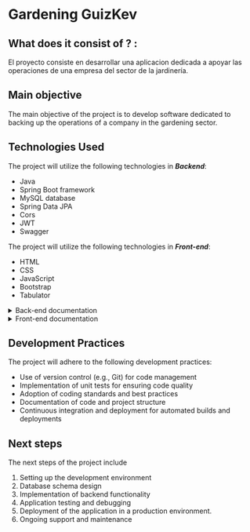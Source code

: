 
# **Gardening GuizKev**



## What does it consist of ? :
El proyecto consiste en desarrollar una aplicacion dedicada a apoyar las operaciones de una empresa del sector de la jardinería. 

## Main objective
The main objective of the project is to develop software dedicated to backing up the operations of a company in the gardening sector.

## Technologies Used

The project will utilize the following technologies in **_Backend_**:
- Java 
- Spring Boot framework
- MySQL  database
- Spring Data JPA
- Cors
- JWT
- Swagger

The project will utilize the following technologies in **_Front-end_**:
- HTML
- CSS
- JavaScript
- Bootstrap
- Tabulator


<details>
<summary>Back-end documentation</summary>

    
   ## Database Design
   ![Database Design](./documentation/img-backEnd/physical_database_model.png)

   ## Folder organization

   ![Folder Organization](./documentation/img-backEnd/FolderOrganization.png)

   ## Queries in MySQL for specify table

   <details>
      <summary>Table Client</summary>

      1. Devuelve un listado con el nombre de los todos los clientes españoles.

      ```sql
      SELECT nombre_cliente
      FROM cliente
      WHERE pais = 'Spain';

      ```

      2. Devuelve un listado con el código de cliente de aquellos clientes que realizaron algún pago en 2008. Tenga en cuenta que deberá eliminar aquellos códigos de cliente que aparezcan repetidos. Resuelva la consulta:

      ```sql
      SELECT DISTINCT c.codigo_cliente
      FROM cliente c
      JOIN pago p ON c.codigo_cliente = p.codigo_cliente
      WHERE YEAR(p.fecha_pago) = 2008;

      ```

      3. Devuelve un listado con todos los clientes que sean de la ciudad de `Madrid` y cuyo representante de ventas tenga el código de empleado `11` o `30`.

      ```sql
      SELECT codigo_cliente, nombre_cliente, ciudad, codigo_empleado_rep_ventas
      FROM cliente
      WHERE ciudad = 'Madrid' AND codigo_empleado_rep_ventas IN (11, 30);

      ```  
      4. Obtén un listado con el nombre de cada cliente y el nombre y apellido de su representante de ventas.

      ```sql
      SELECT c.nombre_cliente AS Nombre_Cliente, CONCAT(e.nombre,' ',e.apellido1,' ',e.apellido2) AS Nombre_Representante_Ventas FROM cliente c JOIN empleado e ON c.codigo_empleado_rep_ventas = e.codigo_empleado;
      ```

      5. Muestra el nombre de los clientes que hayan realizado pagos junto con el nombre de sus representantes de ventas.

      ```sql
      SELECT c.codigo_cliente AS codigoCliente, c.nombre_cliente AS nombreCliente, e.nombre AS nombreRepresentanteVentas FROM cliente c JOIN pago p ON c.codigo_cliente = p.codigo_cliente JOIN empleado e
      ON c.codigo_empleado_rep_ventas = e.codigo_empleado;
      ```

      6. Muestra el nombre de los clientes que **no** hayan realizado pagos junto con el nombre de sus representantes de ventas.

      ```sql
      SELECT c.codigo_cliente AS codigoCliente, c.nombre_cliente AS nombreCliente, e.nombre AS nombreRepresentanteVentas FROM cliente c Left  JOIN pago p ON c.codigo_cliente = p.codigo_cliente JOIN empleado e
      ON c.codigo_empleado_rep_ventas = e.codigo_empleado;
      ```

      7. Devuelve el nombre de los clientes que han hecho pagos y el nombre de sus representantes junto con la ciudad de la oficina a la que pertenece el representante.

      ```sql
      SELECT 
      c.nombre_cliente AS NombreCliente,
      e.nombre AS NombreRepresentante,
      o.ciudad AS CiudadRepresentante
      FROM cliente AS c
      JOIN empleado AS e ON c.codigo_empleado_rep_ventas = e.codigo_empleado
      JOIN oficina AS o ON e.codigo_oficina = o.codigo_oficina
      WHERE c.codigo_cliente IN (
      SELECT DISTINCT codigo_cliente
      FROM pago
      );

      ```

      8. Devuelve el nombre de los clientes que **no** hayan hecho pagos y el nombre de sus representantes junto con la ciudad de la oficina a la que pertenece el representante.

      ```sql
      SELECT c.nombre_cliente AS NombreCliente, e.nombre AS NombreRepresentante, o.ciudad AS CiudadRepresentante
      FROM cliente AS c
      LEFT JOIN empleado AS e ON c.codigo_empleado_rep_ventas = e.codigo_empleado
      LEFT JOIN oficina AS o ON e.codigo_oficina = o.codigo_oficina
      WHERE c.codigo_cliente NOT IN (
      SELECT DISTINCT codigo_cliente
      FROM pago
      ) OR c.codigo_cliente IS NULL;
      ```

      9. Devuelve el nombre de los clientes a los que no se les ha entregado a tiempo un pedido.

      ```sql
      SELECT DISTINCT c.nombre_cliente AS NombreCliente
      FROM cliente AS c
      JOIN pedido AS p ON c.codigo_cliente = p.codigo_cliente
      WHERE p.fecha_entrega IS NULL OR p.fecha_entrega > p.fecha_esperada;

      ```

      10. Devuelve un listado de las diferentes gamas de producto que ha comprado cada cliente.

      ```sql
      SELECT c.nombre_cliente AS NombreCliente, GROUP_CONCAT(DISTINCT pr.gama ORDER BY pr.gama ASC) AS GamasCompradas
      FROM cliente AS c
      JOIN pedido AS p ON c.codigo_cliente = p.codigo_cliente
      JOIN detalle_pedido AS dp ON p.codigo_pedido = dp.codigo_pedido
      JOIN producto AS pr ON dp.codigo_producto = pr.codigo_producto
      GROUP BY c.nombre_cliente;

      ```

      11. Devuelve un listado que muestre solamente los clientes que no han realizado ningún pago.

      ```sql
      SELECT c.*
      FROM cliente c
      LEFT JOIN pago p ON c.codigo_cliente = p.codigo_cliente
      WHERE p.codigo_cliente IS NULL;

      ```

      12. Devuelve un listado que muestre solamente los clientes que no han realizado ningún pedido.

      ```sql
      SELECT c.*
      FROM cliente c
      LEFT JOIN pedido pd ON c.codigo_cliente = pd.codigo_cliente
      WHERE pd.codigo_cliente IS NULL;

      ```

      13. Devuelve un listado que muestre los clientes que no han realizado ningún pago y los que no han realizado ningún pedido.

      ```sql
      SELECT c.*
      FROM cliente c
      LEFT JOIN pago p ON c.codigo_cliente = p.codigo_cliente
      LEFT JOIN pedido pd ON c.codigo_cliente = pd.codigo_cliente
      WHERE p.codigo_cliente IS NULL AND pd.codigo_pedido IS NULL;   
      ```

      14. Devuelve un listado con los clientes que han realizado algún pedido pero no han realizado ningún pago.

      ```sql
      SELECT DISTINCT c.*
      FROM cliente c
      JOIN pedido pd ON c.codigo_cliente = pd.codigo_cliente
      LEFT JOIN pago p ON c.codigo_cliente = p.codigo_cliente
      WHERE p.codigo_cliente IS NULL;

      ```

      15. ¿Cuántos clientes tiene cada país?

      ```sql
      SELECT pais, COUNT(*) AS total_clientes
      FROM cliente
      GROUP BY pais;

      ```

      16. Calcula el número de clientes que tiene la empresa.

      ```sql
      SELECT COUNT(*) AS total_clientes
      FROM cliente;

      ```

      17. ¿Cuántos clientes existen con domicilio en la ciudad de Madrid?

      ```sql
      SELECT COUNT(*) AS total_clientes_madrid
      FROM cliente
      WHERE ciudad = 'Madrid';

      ```

      18. ¿Calcula cuántos clientes tiene cada una de las ciudades que empiezan por `M`?

      ```sql
      SELECT ciudad, COUNT(*) AS total_clientes
      FROM cliente
      WHERE ciudad LIKE 'M%'
      GROUP BY ciudad;

      ```

      19. Calcula el número de clientes que no tiene asignado representante de ventas.

      ```sql
      SELECT COUNT(*) AS clientes_sin_representante
      FROM cliente
      WHERE codigo_empleado_rep_ventas IS NULL;

      ```

      20. Calcula la fecha del primer y último pago realizado por cada uno de los clientes. El listado deberá mostrar el nombre y los apellidos de cada cliente.

      ```sql
      SELECT c.nombre_cliente, c.nombre_contacto, c.apellido_contacto,
         MIN(p.fecha_pago) AS primera_fecha_pago,
         MAX(p.fecha_pago) AS ultima_fecha_pago
      FROM cliente c
      LEFT JOIN pago p ON c.codigo_cliente = p.codigo_cliente
      GROUP BY c.codigo_cliente;

      ```

      21. Devuelve el nombre de los clientes y el nombre de sus representantes junto con la ciudad de la oficina a la que pertenece el representante.

      ```sql
      SELECT
      c.nombre_cliente AS NombreCliente,
      e.nombre AS NombreRepresentante,
      o.ciudad AS CiudadRepresentante
      FROM cliente AS c
      JOIN empleado AS e ON c.codigo_empleado_rep_ventas = e.codigo_empleado
      JOIN oficina AS o ON e.codigo_oficina = o.codigo_oficina;

      ```

   </details>

   <details>
      <summary>Table Employee</summary>

      22. Devuelve un listado con el nombre, apellidos y email de los empleados cuyo jefe tiene un código de jefe igual a 7.

      ```sql
      SELECT nombre, apellido1, apellido2, email
      FROM empleado
      WHERE codigo_jefe = 7;

      ```

      23. Devuelve el nombre del puesto, nombre, apellidos y email del jefe de la empresa.

      ```sql
      SELECT e.puesto AS nombre_puesto, j.nombre, j.apellido1, j.apellido2, j.email
      FROM empleado j
      JOIN empleado e ON j.codigo_empleado = e.codigo_jefe
      WHERE e.codigo_jefe IS NULL;

      ```

      24. Devuelve un listado con el nombre, apellidos y puesto de aquellos empleados que no sean representantes de ventas.

      ```sql
      SELECT nombre, apellido1, apellido2, puesto
      FROM empleado
      WHERE puesto IS NOT NULL AND puesto <> 'Representante Ventas';

      ```

      25. Devuelve un listado con el nombre de los empleados junto con el nombre de sus jefes.

      ```sql
      SELECT
      e1.nombre AS NombreEmpleado,
      e2.nombre AS NombreJefe
      FROM empleado AS e1
      LEFT JOIN empleado AS e2 ON e1.codigo_jefe = e2.codigo_empleado;

      ```

      26. Devuelve un listado que muestre el nombre de cada empleados, el nombre de su jefe y el nombre del jefe de sus jefe.

      ```sql
      SELECT
      E1.nombre AS NombreEmpleado,
      E2.nombre AS NombreJefe,
      E3.nombre AS NombreJefeDelJefe
      FROM empleado AS E1
      LEFT JOIN empleado AS E2 ON E1.codigo_jefe = E2.codigo_empleado
      LEFT JOIN empleado AS E3 ON E2.codigo_jefe = E3.codigo_empleado;

      ```

      27. Devuelve un listado que muestre solamente los empleados que no tienen una oficina asociada.

      ```sql
      SELECT e.*
      FROM empleado e
      LEFT JOIN oficina o ON e.codigo_oficina = o.codigo_oficina
      WHERE o.codigo_oficina IS NULL;

      ```

      28. Devuelve un listado que muestre solamente los empleados que no tienen un cliente asociado.

      ```sql
      SELECT e.*
      FROM empleado e
      LEFT JOIN cliente c ON e.codigo_empleado = c.codigo_empleado_rep_ventas
      WHERE c.codigo_empleado_rep_ventas IS NULL;

      ```

      29. Devuelve un listado que muestre solamente los empleados que no tienen un cliente asociado junto con los datos de la oficina donde trabajan.

      ```sql
      SELECT e.*, o.*
      FROM empleado e
      JOIN oficina o ON e.codigo_oficina = o.codigo_oficina
      LEFT JOIN cliente c ON e.codigo_empleado = c.codigo_empleado_rep_ventas
      WHERE c.codigo_empleado_rep_ventas IS NULL;

      ```

      30. Devuelve un listado que muestre los empleados que no tienen una oficina asociada y los que no tienen un cliente asociado.

      ```sql
      SELECT e.*
      FROM empleado e
      LEFT JOIN oficina o ON e.codigo_oficina = o.codigo_oficina
      LEFT JOIN cliente c ON e.codigo_empleado = c.codigo_empleado_rep_ventas
      WHERE o.codigo_oficina IS NULL AND c.codigo_empleado_rep_ventas IS NULL;

      ```

      31. Devuelve un listado con los datos de los empleados que no tienen clientes asociados y el nombre de su jefe asociado.

      ```sql
      SELECT e.*, jefe.nombre AS nombre_jefe
      FROM empleado e
      LEFT JOIN cliente c ON e.codigo_empleado = c.codigo_empleado_rep_ventas
      LEFT JOIN empleado jefe ON e.codigo_jefe = jefe.codigo_empleado
      WHERE c.codigo_empleado_rep_ventas IS NULL;

      ```

      32. ¿Cuántos empleados hay en la compañía?

      ```sql
      SELECT COUNT(*) AS total_empleados
      FROM empleado;

      ```

      33. Devuelve el nombre de los representantes de ventas y el número de clientes al que atiende cada uno.

      ```sql
      SELECT e.nombre, e.apellido1, e.apellido2, COUNT(c.codigo_cliente) AS total_clientes_atendidos
      FROM empleado e
      LEFT JOIN cliente c ON e.codigo_empleado = c.codigo_empleado_rep_ventas
      WHERE e.puesto = 'Representante de Ventas'
      GROUP BY e.codigo_empleado;

      ```

   </details>

   <details>
      <summary>Table Office</summary>

      34. Devuelve un listado con el código de oficina y la ciudad donde hay oficinas.

      ```sql
      SELECT codigo_oficina, ciudad
      FROM oficina;

      ```

      35. Devuelve un listado con la ciudad y el teléfono de las oficinas de España.

      ```sql
      SELECT ciudad, telefono
      FROM oficina
      WHERE pais = 'España';


      ```

      3. Lista la dirección de las oficinas que tengan clientes en `Fuenlabrada`.

      ```sql
      SELECT DISTINCT o.linea_direccion1, o.linea_direccion2, o.ciudad, o.region, o.pais, o.codigo_postal
      FROM oficina AS o
      JOIN empleado AS e ON o.codigo_oficina = e.codigo_oficina
      JOIN cliente AS c ON e.codigo_empleado = c.codigo_empleado_rep_ventas
      WHERE c.ciudad = 'Fuenlabrada';

      ```

      4. Devuelve las oficinas donde **no trabajan** ninguno de los empleados que hayan sido los representantes de ventas de algún cliente que haya realizado la compra de algún producto de la gama `Frutales`.

      ```sql
      SELECT DISTINCT o.*
      FROM oficina o
      LEFT JOIN empleado e ON o.codigo_oficina = e.codigo_oficina
      LEFT JOIN cliente c ON e.codigo_empleado = c.codigo_empleado_rep_ventas
      LEFT JOIN pedido pd ON c.codigo_cliente = pd.codigo_cliente
      LEFT JOIN detalle_pedido dp ON pd.codigo_pedido = dp.codigo_pedido
      LEFT JOIN producto p ON dp.codigo_producto = p.codigo_producto
      WHERE p.gama = 'Frutales' AND e.codigo_empleado IS NULL;
      ```

   </details>

   <details>
      <summary>Table Payment</summary>

      1. Devuelve un listado con todos los pagos que se realizaron en el año `2008` mediante `Paypal`. Ordene el resultado de mayor a menor.

      ```sql
      SELECT *
      FROM pago
      WHERE YEAR(fecha_pago) = 2008 AND forma_pago = 'PayPal'
      ORDER BY total DESC;

      ```

      2. Devuelve un listado con todas las formas de pago que aparecen en la tabla `pago`. Tenga en cuenta que no deben aparecer formas de pago repetidas.

      ```sql
      SELECT DISTINCT forma_pago
      FROM pago;

      ```

      3. ¿Cuál fue el pago medio en 2009?

      ```sql
      SELECT AVG(total) AS pago_promedio_2009
      FROM pago
      WHERE YEAR(fecha_pago) = 2009;

      ```

      4. Muestre la suma total de todos los pagos que se realizaron para cada uno de los años que aparecen en la tabla `pagos`.

      ```sql
      SELECT YEAR(fecha_pago) AS año, SUM(total) AS suma_total_pagos
      FROM pago
      GROUP BY YEAR(fecha_pago)
      ORDER BY YEAR(fecha_pago);

      ```

   </details>

   <details>
      <summary>Table Order</summary>

      1. Devuelve un listado con los distintos estados por los que puede pasar un pedido.

      ```sql
      SELECT DISTINCT estado
      FROM pedido;

      ```

      2. Devuelve un listado con el código de pedido, código de cliente, fecha esperada y fecha de entrega de los pedidos que no han sido entregados a tiempo.

      ```sql
      SELECT codigo_pedido, codigo_cliente, fecha_esperada,fecha_entrega
      FROM pedido
      WHERE fecha_entrega > fecha_esperada;

      ```

      3. Devuelve un listado con el código de pedido, código de cliente, fecha esperada y fecha de entrega de los pedidos cuya fecha de entrega ha sido al menos dos días antes de la fecha esperada.

      ```sql
      SELECT codigo_pedido, codigo_cliente, fecha_esperada, fecha_entrega
      FROM pedido
      WHERE DATEDIFF(fecha_entrega, fecha_esperada) = -2;

      ```

      4. Devuelve un listado de todos los pedidos que fueron **rechazados** en `2009`.

      ```sql
      SELECT codigo_pedido, fecha_pedido, estado, comentarios
      FROM pedido
      WHERE YEAR(fecha_pedido) = 2009 AND estado = 'Rechazado';

      ```

      5. Devuelve un listado de todos los pedidos que han sido **entregados** en el mes de enero de cualquier año.

      ```sql
      SELECT codigo_pedido, fecha_pedido, fecha_entrega, estado
      FROM pedido
      WHERE MONTH(fecha_entrega) = 1;

      ```

      6. ¿Cuántos pedidos hay en cada estado? Ordena el resultado de forma descendente por el número de pedidos.

      ```sql
      SELECT estado, COUNT(*) AS total_pedidos
      FROM pedido
      GROUP BY estado
      ORDER BY total_pedidos DESC;

      ```

   </details>

   <details>
      <summary>Table Order Detail</summary>

      1. Calcula el número de productos diferentes que hay en cada uno de los pedidos.

      ```sql
      SELECT codigo_pedido, COUNT(DISTINCT codigo_producto) AS num_productos_diferentes
      FROM detalle_pedido
      GROUP BY codigo_pedido;

      ```

      2. Calcula la suma de la cantidad total de todos los productos que aparecen en cada uno de los pedidos.

      ```sql
      SELECT codigo_pedido, SUM(cantidad) AS cantidad_total
      FROM detalle_pedido
      GROUP BY codigo_pedido;

      ```

      3. La facturación que ha tenido la empresa en toda la historia, indicando la base imponible, el IVA y el total facturado. La base imponible se calcula sumando el coste del producto por el número de unidades vendidas de la tabla `detalle_pedido`. El IVA es el 21 % de la base imponible, y el total la suma de los dos campos anteriores.

      ```sql
      SELECT
         SUM(dp.cantidad * p.precio_venta) AS base_imponible,
         SUM(dp.cantidad * p.precio_venta) * 0.21 AS iva,
         SUM(dp.cantidad * p.precio_venta) + (SUM(dp.cantidad * p.precio_venta) * 0.21) AS total_facturado
      FROM detalle_pedido dp
      JOIN producto p ON dp.codigo_producto = p.codigo_producto;

      ```

      4. La misma información que en la pregunta anterior, pero agrupada por código de producto.

      ```sql
      SELECT
         p.codigo_producto,
         p.nombre AS nombre_producto,
         SUM(dp.cantidad * p.precio_venta) AS base_imponible,
         SUM(dp.cantidad * p.precio_venta) * 0.21 AS iva,
         SUM(dp.cantidad * p.precio_venta) + (SUM(dp.cantidad * p.precio_venta) * 0.21) AS total_facturado
      FROM detalle_pedido dp
      JOIN producto p ON dp.codigo_producto = p.codigo_producto
      GROUP BY p.codigo_producto, p.nombre;

      ```

      5. La misma información que en la pregunta anterior, pero agrupada por código de producto filtrada por los códigos que empiecen por `OR`.

      ```sql
      SELECT
         p.codigo_producto,
         p.nombre AS nombre_producto,
         SUM(dp.cantidad * p.precio_venta) AS base_imponible,
         SUM(dp.cantidad * p.precio_venta) * 0.21 AS iva,
         SUM(dp.cantidad * p.precio_venta) + (SUM(dp.cantidad * p.precio_venta) * 0.21) AS total_facturado
      FROM detalle_pedido dp
      JOIN producto p ON dp.codigo_producto = p.codigo_producto
      WHERE p.codigo_producto LIKE 'OR%'
      GROUP BY p.codigo_producto, p.nombre;

      ```

      6. Lista las ventas totales de los productos que hayan facturado más de 3000 euros. Se mostrará el nombre, unidades vendidas, total facturado y total facturado con impuestos (21% IVA).

      ```sql
      SELECT
      p.nombre AS nombre_producto,
      SUM(dp.cantidad) AS unidades_vendidas,
      SUM(dp.cantidad * p.precio_venta) AS total_facturado,
      SUM(dp.cantidad * p.precio_venta) * 0.21 AS total_facturado_con_iva
      FROM detalle_pedido dp
      JOIN producto p ON dp.codigo_producto = p.codigo_producto
      GROUP BY p.nombre
      HAVING total_facturado > 3000;

      ```

   </details>

   <details>
      <summary>Table Product</summary>

      1. Devuelve un listado con todos los productos que pertenecen a la gama `Ornamentales` y que tienen más de `100` unidades en stock. El listado deberá estar ordenado por su precio de venta, mostrando en primer lugar los de mayor precio.

      ```sql
      SELECT codigo_producto, nombre, gama, cantidad_en_stock, precio_venta
      FROM producto
      WHERE gama = 'Ornamentales' AND cantidad_en_stock > 100
      ORDER BY precio_venta DESC;

      ```

      2. Devuelve un listado de los productos que nunca han aparecido en un pedido.

      ```sql
      SELECT p.*
      FROM producto p
      LEFT JOIN detalle_pedido dp ON p.codigo_producto = dp.codigo_producto
      WHERE dp.codigo_producto IS NULL;

      ```

      3. Devuelve un listado de los productos que nunca han aparecido en un pedido. El resultado debe mostrar el nombre, la descripción y la imagen del producto.

      ```sql
      SELECT p.nombre, p.descripcion, gp.imagen
      FROM producto p
      JOIN gama_producto gp ON p.gama = gp.gama
      WHERE p.codigo_producto NOT IN (SELECT DISTINCT codigo_producto FROM detalle_pedido);

      ```

      4. Calcula el precio de venta del producto más caro y más barato en una misma consulta.

      ```sql
      SELECT MAX(precio_venta) AS precio_mas_caro, MIN(precio_venta) AS precio_mas_barato
      FROM producto;

      ```

      5. Devuelve un listado de los 20 productos más vendidos y el número total de unidades que se han vendido de cada uno. El listado deberá estar ordenado por el número total de unidades vendidas.

      ```sql
      SELECT p.codigo_producto, p.nombre, SUM(dp.cantidad) AS total_unidades_vendidas
      FROM producto p
      JOIN detalle_pedido dp ON p.codigo_producto = dp.codigo_producto
      GROUP BY p.codigo_producto, p.nombre
      ORDER BY total_unidades_vendidas DESC
      LIMIT 20;

      ```

   </details>


   ## Queries in MySQL

   <details>
      <summary>Queries about a table in MySQL</summary>

      1. Devuelve un listado con el código de oficina y la ciudad donde hay oficinas.

      ```sql
      SELECT codigo_oficina, ciudad
      FROM oficina;

      ```

      2. Devuelve un listado con la ciudad y el teléfono de las oficinas de España.

      ```sql
      SELECT ciudad, telefono
      FROM oficina
      WHERE pais = 'España';


      ```
      3. Devuelve un listado con el nombre, apellidos y email de los empleados cuyo jefe tiene un código de jefe igual a 7.

      ```sql
      SELECT nombre, apellido1, apellido2, email
      FROM empleado
      WHERE codigo_jefe = 7;

      ```

      4. Devuelve el nombre del puesto, nombre, apellidos y email del jefe de la empresa.

      ```sql
      SELECT e.puesto AS nombre_puesto, j.nombre, j.apellido1, j.apellido2, j.email
      FROM empleado j
      JOIN empleado e ON j.codigo_empleado = e.codigo_jefe
      WHERE e.codigo_jefe IS NULL;

      ```

      5. Devuelve un listado con el nombre, apellidos y puesto de aquellos empleados que no sean representantes de ventas.

      ```sql
      SELECT nombre, apellido1, apellido2, puesto
      FROM empleado
      WHERE puesto IS NOT NULL AND puesto <> 'Representante Ventas';

      ```

      6. Devuelve un listado con el nombre de los todos los clientes españoles.

      ```sql
      SELECT nombre_cliente
      FROM cliente
      WHERE pais = 'Spain';

      ```

      7. Devuelve un listado con los distintos estados por los que puede pasar un pedido.

      ```sql
      SELECT DISTINCT estado
      FROM pedido;

      ```

      8. Devuelve un listado con el código de cliente de aquellos clientes que realizaron algún pago en 2008. Tenga en cuenta que deberá eliminar aquellos códigos de cliente que aparezcan repetidos. Resuelva la consulta:

      ```sql
      SELECT DISTINCT c.codigo_cliente
      FROM cliente c
      JOIN pago p ON c.codigo_cliente = p.codigo_cliente
      WHERE YEAR(p.fecha_pago) = 2008;

      ```

      9. Devuelve un listado con el código de pedido, código de cliente, fecha esperada y fecha de entrega de los pedidos que no han sido entregados a tiempo.

      ```sql
      SELECT codigo_pedido, codigo_cliente, fecha_esperada,fecha_entrega
      FROM pedido
      WHERE fecha_entrega > fecha_esperada;

      ```

      10. Devuelve un listado con el código de pedido, código de cliente, fecha esperada y fecha de entrega de los pedidos cuya fecha de entrega ha sido al menos dos días antes de la fecha esperada.

      ```sql
      SELECT codigo_pedido, codigo_cliente, fecha_esperada, fecha_entrega
      FROM pedido
      WHERE DATEDIFF(fecha_entrega, fecha_esperada) = -2;

      ```

      11. Devuelve un listado de todos los pedidos que fueron **rechazados** en `2009`.

      ```sql
      SELECT codigo_pedido, fecha_pedido, estado, comentarios
      FROM pedido
      WHERE YEAR(fecha_pedido) = 2009 AND estado = 'Rechazado';

      ```

      12. Devuelve un listado de todos los pedidos que han sido **entregados** en el mes de enero de cualquier año.

      ```sql
      SELECT codigo_pedido, fecha_pedido, fecha_entrega, estado
      FROM pedido
      WHERE MONTH(fecha_entrega) = 1;

      ```

      13. Devuelve un listado con todos los pagos que se realizaron en el año `2008` mediante `Paypal`. Ordene el resultado de mayor a menor.

      ```sql
      SELECT *
      FROM pago
      WHERE YEAR(fecha_pago) = 2008 AND forma_pago = 'PayPal'
      ORDER BY total DESC;

      ```

      14. Devuelve un listado con todas las formas de pago que aparecen en la tabla `pago`. Tenga en cuenta que no deben aparecer formas de pago repetidas.

      ```sql
      SELECT DISTINCT forma_pago
      FROM pago;

      ```

      15. Devuelve un listado con todos los productos que pertenecen a la gama `Ornamentales` y que tienen más de `100` unidades en stock. El listado deberá estar ordenado por su precio de venta, mostrando en primer lugar los de mayor precio.

      ```sql
      SELECT codigo_producto, nombre, gama, cantidad_en_stock, precio_venta
      FROM producto
      WHERE gama = 'Ornamentales' AND cantidad_en_stock > 100
      ORDER BY precio_venta DESC;

      ```

      16. Devuelve un listado con todos los clientes que sean de la ciudad de `Madrid` y cuyo representante de ventas tenga el código de empleado `11` o `30`.

      ```sql
      SELECT codigo_cliente, nombre_cliente, ciudad, codigo_empleado_rep_ventas
      FROM cliente
      WHERE ciudad = 'Madrid' AND codigo_empleado_rep_ventas IN (11, 30);

      ```

   </details>


   <details>
      <summary>Multi-table queries (Internal composition) in MySQL</summary>

      1. Obtén un listado con el nombre de cada cliente y el nombre y apellido de su representante de ventas.

      ```sql
      SELECT c.nombre_cliente AS Nombre_Cliente, CONCAT(e.nombre,' ',e.apellido1,' ',e.apellido2) AS Nombre_Representante_Ventas FROM cliente c JOIN empleado e ON c.codigo_empleado_rep_ventas = e.codigo_empleado;
      ```

      2. Muestra el nombre de los clientes que hayan realizado pagos junto con el nombre de sus representantes de ventas.

      ```sql
      SELECT c.codigo_cliente AS codigoCliente, c.nombre_cliente AS nombreCliente, e.nombre AS nombreRepresentanteVentas FROM cliente c JOIN pago p ON c.codigo_cliente = p.codigo_cliente JOIN empleado e
      ON c.codigo_empleado_rep_ventas = e.codigo_empleado;
      ```

      3. Muestra el nombre de los clientes que **no** hayan realizado pagos junto con el nombre de sus representantes de ventas.

      ```sql
      SELECT c.codigo_cliente AS codigoCliente, c.nombre_cliente AS nombreCliente, e.nombre AS nombreRepresentanteVentas FROM cliente c Left  JOIN pago p ON c.codigo_cliente = p.codigo_cliente JOIN empleado e
      ON c.codigo_empleado_rep_ventas = e.codigo_empleado;
      ```

      4. Devuelve el nombre de los clientes que han hecho pagos y el nombre de sus representantes junto con la ciudad de la oficina a la que pertenece el representante.

      ```sql
      SELECT 
      c.nombre_cliente AS NombreCliente,
      e.nombre AS NombreRepresentante,
      o.ciudad AS CiudadRepresentante
      FROM cliente AS c
      JOIN empleado AS e ON c.codigo_empleado_rep_ventas = e.codigo_empleado
      JOIN oficina AS o ON e.codigo_oficina = o.codigo_oficina
      WHERE c.codigo_cliente IN (
      SELECT DISTINCT codigo_cliente
      FROM pago
      );

      ```

      5. Devuelve el nombre de los clientes que **no** hayan hecho pagos y el nombre de sus representantes junto con la ciudad de la oficina a la que pertenece el representante.

      ```sql
      SELECT c.nombre_cliente AS NombreCliente, e.nombre AS NombreRepresentante, o.ciudad AS CiudadRepresentante
      FROM cliente AS c
      LEFT JOIN empleado AS e ON c.codigo_empleado_rep_ventas = e.codigo_empleado
      LEFT JOIN oficina AS o ON e.codigo_oficina = o.codigo_oficina
      WHERE c.codigo_cliente NOT IN (
      SELECT DISTINCT codigo_cliente
      FROM pago
      ) OR c.codigo_cliente IS NULL;
      ```

      6. Lista la dirección de las oficinas que tengan clientes en `Fuenlabrada`.

      ```sql
      SELECT DISTINCT o.linea_direccion1, o.linea_direccion2, o.ciudad, o.region, o.pais, o.codigo_postal
      FROM oficina AS o
      JOIN empleado AS e ON o.codigo_oficina = e.codigo_oficina
      JOIN cliente AS c ON e.codigo_empleado = c.codigo_empleado_rep_ventas
      WHERE c.ciudad = 'Fuenlabrada';

      ```

      7. Devuelve el nombre de los clientes y el nombre de sus representantes junto con la ciudad de la oficina a la que pertenece el representante.

      ```sql
      SELECT
      c.nombre_cliente AS NombreCliente,
      e.nombre AS NombreRepresentante,
      o.ciudad AS CiudadRepresentante
      FROM cliente AS c
      JOIN empleado AS e ON c.codigo_empleado_rep_ventas = e.codigo_empleado
      JOIN oficina AS o ON e.codigo_oficina = o.codigo_oficina;

      ```

      8. Devuelve un listado con el nombre de los empleados junto con el nombre de sus jefes.

      ```sql
      SELECT
      e1.nombre AS NombreEmpleado,
      e2.nombre AS NombreJefe
      FROM empleado AS e1
      LEFT JOIN empleado AS e2 ON e1.codigo_jefe = e2.codigo_empleado;

      ```

      9. Devuelve un listado que muestre el nombre de cada empleados, el nombre de su jefe y el nombre del jefe de sus jefe.

      ```sql
      SELECT
      E1.nombre AS NombreEmpleado,
      E2.nombre AS NombreJefe,
      E3.nombre AS NombreJefeDelJefe
      FROM empleado AS E1
      LEFT JOIN empleado AS E2 ON E1.codigo_jefe = E2.codigo_empleado
      LEFT JOIN empleado AS E3 ON E2.codigo_jefe = E3.codigo_empleado;

      ```

      10. Devuelve el nombre de los clientes a los que no se les ha entregado a tiempo un pedido.

      ```sql
      SELECT DISTINCT c.nombre_cliente AS NombreCliente
      FROM cliente AS c
      JOIN pedido AS p ON c.codigo_cliente = p.codigo_cliente
      WHERE p.fecha_entrega IS NULL OR p.fecha_entrega > p.fecha_esperada;

      ```

      11. Devuelve un listado de las diferentes gamas de producto que ha comprado cada cliente.

      ```sql
      SELECT c.nombre_cliente AS NombreCliente, GROUP_CONCAT(DISTINCT pr.gama ORDER BY pr.gama ASC) AS GamasCompradas
      FROM cliente AS c
      JOIN pedido AS p ON c.codigo_cliente = p.codigo_cliente
      JOIN detalle_pedido AS dp ON p.codigo_pedido = dp.codigo_pedido
      JOIN producto AS pr ON dp.codigo_producto = pr.codigo_producto
      GROUP BY c.nombre_cliente;

      ```

      12. Devuelve un listado que muestre solamente los clientes que no han realizado ningún pago.

      ```sql
      SELECT c.*
      FROM cliente c
      LEFT JOIN pago p ON c.codigo_cliente = p.codigo_cliente
      WHERE p.codigo_cliente IS NULL;

      ```

      13. Devuelve un listado que muestre solamente los clientes que no han realizado ningún pedido.

      ```sql
      SELECT c.*
      FROM cliente c
      LEFT JOIN pedido pd ON c.codigo_cliente = pd.codigo_cliente
      WHERE pd.codigo_cliente IS NULL;

      ```

      14. Devuelve un listado que muestre los clientes que no han realizado ningún pago y los que no han realizado ningún pedido.

      ```sql
      SELECT c.*
      FROM cliente c
      LEFT JOIN pago p ON c.codigo_cliente = p.codigo_cliente
      LEFT JOIN pedido pd ON c.codigo_cliente = pd.codigo_cliente
      WHERE p.codigo_cliente IS NULL AND pd.codigo_pedido IS NULL;   
      ```

      15. Devuelve un listado que muestre solamente los empleados que no tienen una oficina asociada.

      ```sql
      SELECT e.*
      FROM empleado e
      LEFT JOIN oficina o ON e.codigo_oficina = o.codigo_oficina
      WHERE o.codigo_oficina IS NULL;

      ```

      16. Devuelve un listado que muestre solamente los empleados que no tienen un cliente asociado.

      ```sql
      SELECT e.*
      FROM empleado e
      LEFT JOIN cliente c ON e.codigo_empleado = c.codigo_empleado_rep_ventas
      WHERE c.codigo_empleado_rep_ventas IS NULL;

      ```

      17. Devuelve un listado que muestre solamente los empleados que no tienen un cliente asociado junto con los datos de la oficina donde trabajan.

      ```sql
      SELECT e.*, o.*
      FROM empleado e
      JOIN oficina o ON e.codigo_oficina = o.codigo_oficina
      LEFT JOIN cliente c ON e.codigo_empleado = c.codigo_empleado_rep_ventas
      WHERE c.codigo_empleado_rep_ventas IS NULL;

      ```

      18. Devuelve un listado que muestre los empleados que no tienen una oficina asociada y los que no tienen un cliente asociado.

      ```sql
      SELECT e.*
      FROM empleado e
      LEFT JOIN oficina o ON e.codigo_oficina = o.codigo_oficina
      LEFT JOIN cliente c ON e.codigo_empleado = c.codigo_empleado_rep_ventas
      WHERE o.codigo_oficina IS NULL AND c.codigo_empleado_rep_ventas IS NULL;

      ```

      19. Devuelve un listado de los productos que nunca han aparecido en un pedido.

      ```sql
      SELECT p.*
      FROM producto p
      LEFT JOIN detalle_pedido dp ON p.codigo_producto = dp.codigo_producto
      WHERE dp.codigo_producto IS NULL;

      ```

      20. Devuelve un listado de los productos que nunca han aparecido en un pedido. El resultado debe mostrar el nombre, la descripción y la imagen del producto.

      ```sql
      SELECT p.nombre, p.descripcion, gp.imagen
      FROM producto p
      JOIN gama_producto gp ON p.gama = gp.gama
      WHERE p.codigo_producto NOT IN (SELECT DISTINCT codigo_producto FROM detalle_pedido);

      ```

      21. Devuelve las oficinas donde **no trabajan** ninguno de los empleados que hayan sido los representantes de ventas de algún cliente que haya realizado la compra de algún producto de la gama `Frutales`.

      ```sql
      SELECT DISTINCT o.*
      FROM oficina o
      LEFT JOIN empleado e ON o.codigo_oficina = e.codigo_oficina
      LEFT JOIN cliente c ON e.codigo_empleado = c.codigo_empleado_rep_ventas
      LEFT JOIN pedido pd ON c.codigo_cliente = pd.codigo_cliente
      LEFT JOIN detalle_pedido dp ON pd.codigo_pedido = dp.codigo_pedido
      LEFT JOIN producto p ON dp.codigo_producto = p.codigo_producto
      WHERE p.gama = 'Frutales' AND e.codigo_empleado IS NULL;
      ```

      22. Devuelve un listado con los clientes que han realizado algún pedido pero no han realizado ningún pago.

      ```sql
      SELECT DISTINCT c.*
      FROM cliente c
      JOIN pedido pd ON c.codigo_cliente = pd.codigo_cliente
      LEFT JOIN pago p ON c.codigo_cliente = p.codigo_cliente
      WHERE p.codigo_cliente IS NULL;

      ```

      23. Devuelve un listado con los datos de los empleados que no tienen clientes asociados y el nombre de su jefe asociado.

      ```sql
      SELECT e.*, jefe.nombre AS nombre_jefe
      FROM empleado e
      LEFT JOIN cliente c ON e.codigo_empleado = c.codigo_empleado_rep_ventas
      LEFT JOIN empleado jefe ON e.codigo_jefe = jefe.codigo_empleado
      WHERE c.codigo_empleado_rep_ventas IS NULL;

      ```

   </details>

   <details>
      <summary>Summary queries in MySQL</summary>

      1. ¿Cuántos empleados hay en la compañía?

      ```sql
      SELECT COUNT(*) AS total_empleados
      FROM empleado;

      ```

      2. ¿Cuántos clientes tiene cada país?

      ```sql
      SELECT pais, COUNT(*) AS total_clientes
      FROM cliente
      GROUP BY pais;

      ```

      3. ¿Cuál fue el pago medio en 2009?

      ```sql
      SELECT AVG(total) AS pago_promedio_2009
      FROM pago
      WHERE YEAR(fecha_pago) = 2009;

      ```

      4. ¿Cuántos pedidos hay en cada estado? Ordena el resultado de forma descendente por el número de pedidos.

      ```sql
      SELECT estado, COUNT(*) AS total_pedidos
      FROM pedido
      GROUP BY estado
      ORDER BY total_pedidos DESC;

      ```

      5. Calcula el precio de venta del producto más caro y más barato en una misma consulta.

      ```sql
      SELECT MAX(precio_venta) AS precio_mas_caro, MIN(precio_venta) AS precio_mas_barato
      FROM producto;

      ```

      6. Calcula el número de clientes que tiene la empresa.

      ```sql
      SELECT COUNT(*) AS total_clientes
      FROM cliente;

      ```

      7. ¿Cuántos clientes existen con domicilio en la ciudad de Madrid?

      ```sql
      SELECT COUNT(*) AS total_clientes_madrid
      FROM cliente
      WHERE ciudad = 'Madrid';

      ```

      8. ¿Calcula cuántos clientes tiene cada una de las ciudades que empiezan por `M`?

      ```sql
      SELECT ciudad, COUNT(*) AS total_clientes
      FROM cliente
      WHERE ciudad LIKE 'M%'
      GROUP BY ciudad;

      ```

      9. Devuelve el nombre de los representantes de ventas y el número de clientes al que atiende cada uno.

      ```sql
      SELECT e.nombre, e.apellido1, e.apellido2, COUNT(c.codigo_cliente) AS total_clientes_atendidos
      FROM empleado e
      LEFT JOIN cliente c ON e.codigo_empleado = c.codigo_empleado_rep_ventas
      WHERE e.puesto = 'Representante de Ventas'
      GROUP BY e.codigo_empleado;

      ```

      10. Calcula el número de clientes que no tiene asignado representante de ventas.

      ```sql
      SELECT COUNT(*) AS clientes_sin_representante
      FROM cliente
      WHERE codigo_empleado_rep_ventas IS NULL;

      ```

      11. Calcula la fecha del primer y último pago realizado por cada uno de los clientes. El listado deberá mostrar el nombre y los apellidos de cada cliente.

      ```sql
      SELECT c.nombre_cliente, c.nombre_contacto, c.apellido_contacto,
         MIN(p.fecha_pago) AS primera_fecha_pago,
         MAX(p.fecha_pago) AS ultima_fecha_pago
      FROM cliente c
      LEFT JOIN pago p ON c.codigo_cliente = p.codigo_cliente
      GROUP BY c.codigo_cliente;

      ```

      12. Calcula el número de productos diferentes que hay en cada uno de los pedidos.

      ```sql
      SELECT codigo_pedido, COUNT(DISTINCT codigo_producto) AS num_productos_diferentes
      FROM detalle_pedido
      GROUP BY codigo_pedido;

      ```

      13. Calcula la suma de la cantidad total de todos los productos que aparecen en cada uno de los pedidos.

      ```sql
      SELECT codigo_pedido, SUM(cantidad) AS cantidad_total
      FROM detalle_pedido
      GROUP BY codigo_pedido;

      ```

      14. Devuelve un listado de los 20 productos más vendidos y el número total de unidades que se han vendido de cada uno. El listado deberá estar ordenado por el número total de unidades vendidas.

      ```sql
      SELECT p.codigo_producto, p.nombre, SUM(dp.cantidad) AS total_unidades_vendidas
      FROM producto p
      JOIN detalle_pedido dp ON p.codigo_producto = dp.codigo_producto
      GROUP BY p.codigo_producto, p.nombre
      ORDER BY total_unidades_vendidas DESC
      LIMIT 20;

      ```

      15. La facturación que ha tenido la empresa en toda la historia, indicando la base imponible, el IVA y el total facturado. La base imponible se calcula sumando el coste del producto por el número de unidades vendidas de la tabla `detalle_pedido`. El IVA es el 21 % de la base imponible, y el total la suma de los dos campos anteriores.

      ```sql
      SELECT
         SUM(dp.cantidad * p.precio_venta) AS base_imponible,
         SUM(dp.cantidad * p.precio_venta) * 0.21 AS iva,
         SUM(dp.cantidad * p.precio_venta) + (SUM(dp.cantidad * p.precio_venta) * 0.21) AS total_facturado
      FROM
         detalle_pedido dp
      JOIN
         producto p ON dp.codigo_producto = p.codigo_producto;

      ```

      16. La misma información que en la pregunta anterior, pero agrupada por código de producto.

      ```sql
      SELECT
         p.codigo_producto,
         p.nombre AS nombre_producto,
         SUM(dp.cantidad * p.precio_venta) AS base_imponible,
         SUM(dp.cantidad * p.precio_venta) * 0.21 AS iva,
         SUM(dp.cantidad * p.precio_venta) + (SUM(dp.cantidad * p.precio_venta) * 0.21) AS total_facturado
      FROM
         detalle_pedido dp
      JOIN
         producto p ON dp.codigo_producto = p.codigo_producto
      GROUP BY
         p.codigo_producto, p.nombre;

      ```

      17. La misma información que en la pregunta anterior, pero agrupada por código de producto filtrada por los códigos que empiecen por `OR`.

      ```sql
      SELECT
         p.codigo_producto,
         p.nombre AS nombre_producto,
         SUM(dp.cantidad * p.precio_venta) AS base_imponible,
         SUM(dp.cantidad * p.precio_venta) * 0.21 AS iva,
         SUM(dp.cantidad * p.precio_venta) + (SUM(dp.cantidad * p.precio_venta) * 0.21) AS total_facturado
      FROM
         detalle_pedido dp
      JOIN
         producto p ON dp.codigo_producto = p.codigo_producto
      WHERE
         p.codigo_producto LIKE 'OR%'
      GROUP BY
         p.codigo_producto, p.nombre;

      ```

      18. Lista las ventas totales de los productos que hayan facturado más de 3000 euros. Se mostrará el nombre, unidades vendidas, total facturado y total facturado con impuestos (21% IVA).

      ```sql
      SELECT
      p.nombre AS nombre_producto,
      SUM(dp.cantidad) AS unidades_vendidas,
      SUM(dp.cantidad * p.precio_venta) AS total_facturado,
      SUM(dp.cantidad * p.precio_venta) * 0.21 AS total_facturado_con_iva
      FROM
         detalle_pedido dp
      JOIN
         producto p ON dp.codigo_producto = p.codigo_producto
      GROUP BY
         p.nombre
      HAVING
         total_facturado > 3000;

      ```

      19. Muestre la suma total de todos los pagos que se realizaron para cada uno de los años que aparecen en la tabla `pagos`.

      ```sql
      SELECT YEAR(fecha_pago) AS año, SUM(total) AS suma_total_pagos
      FROM pago
      GROUP BY YEAR(fecha_pago)
      ORDER BY YEAR(fecha_pago);

      ```

   </details>

   ## Class Diagram
   ![Image Class Diagram](./documentation/img-backEnd/ClassDiagram.png)
   [Link Class Diagram](https://drive.google.com/file/d/1BhnQA5zl94FS9KlvVA2zUUOgZXkZM_Uv/view?usp=sharing)
</details>


<details>
<summary>Front-end documentation</summary>
- Sign in and Sign Up

![Image Class Diagram](./documentation/img-frontEnd/SingIn.png)

![Image Class Diagram](./documentation/img-frontEnd/SignUp.png)

- DashBoard

![Image Class Diagram](./documentation/img-frontEnd/DashBoard.png)

</details>




## Development Practices
The project will adhere to the following development practices:

- Use of version control (e.g., Git) for code management
- Implementation of unit tests for ensuring code quality
- Adoption of coding standards and best practices
- Documentation of code and project structure
- Continuous integration and deployment for automated builds and deployments


## Next steps
The next steps of the project include

1. Setting up the development environment
2. Database schema design
3. Implementation of backend functionality
4. Application testing and debugging
5. Deployment of the application in a production environment.
6. Ongoing support and maintenance